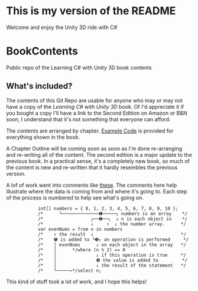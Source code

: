 # This is my version of the README

Welcome and enjoy the Unity 3D ride with C#

# BookContents
Public repo of the Learning C# with Unity 3D book contents

## What's included?
The contents of this Git Repo are usable for anyone who may or may not have a copy of the _Learning C# with Unity 3D_ book. Of I'd appreciate it if you bought a copy I'll have a link to the Second Edition on Amazon or B&N soon, I understand that it's not something that everyone can afford.

The contents are arranged by chapter. [Example Code](https://github.com/CSharpWithUnity/BookContents/blob/7ec2e3d28f7da22cacb7c640791e57d5731970cc/Chapters/Chapter2/Assets/Example.cs#L5) is provided for everything shown in the book.

A Chapter Outline will be coming soon as soon as I'm done re-arranging and re-writing all of the content.
The second edition is a major update to the previous book. In a practical sense, it's a completely new book, so much of the content is new and re-written that it hardly resembles the previous version.

A lof of work went into comments like [these](https://github.com/CSharpWithUnity/BookContents/blob/7ec2e3d28f7da22cacb7c640791e57d5731970cc/Chapters/Chapter8/Assets/Linq.cs#L46-L58). The comments here help illustrate where the data is coming from and where it's going to. Each step of the process is numbered to help see what's going on.

``` CSharp 
            int[] numbers = { 0, 1, 2, 3, 4, 5, 6, 7, 8, 9, 10 };
            /*      └──────────────❶─────┐ numbers is an array    */
            /*                  ┌──❷──┐  ↓ n is each object in    */
            /*                  ↓     ↑  ↓ the number array.      */
            var evenNums = from n in numbers
            /*    ↑ the result  ↓                                 */
            /*    ❺ is added to └❸┐ an operation is performed     */
            /*    │ evenNums      ↓ on each object in the array   */
            /*    │      */where (n % 2) == 0                     
            /*    │               ↓ if this operation is true     */
            /*    │               ❹ the value is added to         */
            /*    │               ↓ the result of the statement   */
            /*    └─────←*/select n;
```
This kind of stuff took a lot of work, and I hope this helps!


